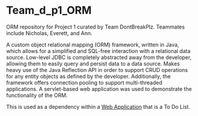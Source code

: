 # Team_d_p1_ORM
ORM repository for Project 1 curated by Team DontBreakPlz.  Teammates include Nicholas, Everett, and Ann.

A custom object relational mapping (ORM) framework, written in Java, which allows for a simplified and SQL-free interaction with a relational data source. Low-level JDBC is completely abstracted away from the developer, allowing them to easily query and persist data to a data source. Makes heavy use of the Java Reflection API in order to support CRUD operations for any entity objects as defined by the developer. Additionally, the framework offers connection pooling to support multi-threaded applications. A servlet-based web application was used to demonstrate the functionality of the ORM.

This is used as a dependency within a [Web Application](https://github.com/210426-java-react-enterprise/Team_d_p1_webapp) that is a To Do List.
